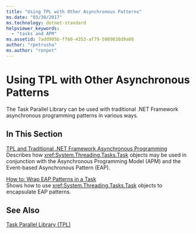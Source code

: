 ```yaml
---
title: "Using TPL with Other Asynchronous Patterns"
ms.date: "03/30/2017"
ms.technology: dotnet-standard
helpviewer_keywords: 
  - "tasks and APM"
ms.assetid: 7add905b-ff60-4353-af79-5089038d9a08
author: "rpetrusha"
ms.author: "ronpet"
---
```

# Using TPL with Other Asynchronous Patterns
The Task Parallel Library can be used with traditional .NET Framework asynchronous programming patterns in various ways.  
  
## In This Section  
 [TPL and Traditional .NET Framework Asynchronous Programming](../../../docs/standard/parallel-programming/tpl-and-traditional-async-programming.md)  
 Describes how <xref:System.Threading.Tasks.Task> objects may be used in conjunction with the Asynchronous Programming Model (APM) and the Event-based Asynchronous Pattern (EAP).  
  
 [How to: Wrap EAP Patterns in a Task](../../../docs/standard/parallel-programming/how-to-wrap-eap-patterns-in-a-task.md)  
 Shows how to use <xref:System.Threading.Tasks.Task> objects to encapsulate EAP patterns.  
  
## See Also  
 [Task Parallel Library (TPL)](../../../docs/standard/parallel-programming/task-parallel-library-tpl.md)
